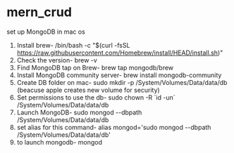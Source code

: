 # mern_crud
set up MongoDB in mac os
  1. Install brew- /bin/bash -c "$(curl -fsSL https://raw.githubusercontent.com/Homebrew/install/HEAD/install.sh)"
  2. Check the version- brew -v
  3. Find MongoDB tap on Brew- brew tap mongodb/brew
  4. Install MongoDB community server- brew install mongodb-community
  5. Create DB folder on mac- sudo mkdir -p /System/Volumes/Data/data/db (beacuse apple creates new volume for security)
  6. Set permissions to use the db- sudo chown -R \`id -un\` /System/Volumes/Data/data/db
  7. Launch MongoDB- sudo mongod --dbpath /System/Volumes/Data/data/db
  8. set alias for this command- alias mongod='sudo mongod --dbpath /System/Volumes/Data/data/db'
  9. to launch mongodb- mongod
